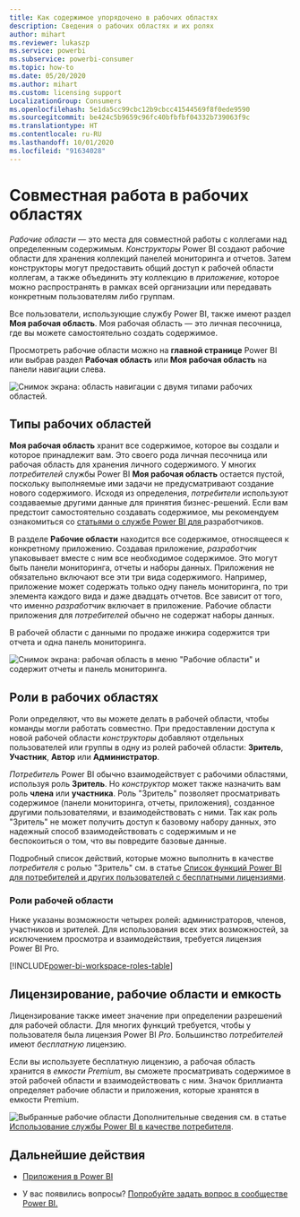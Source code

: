 ```yaml
---
title: Как содержимое упорядочено в рабочих областях
description: Cведения о рабочих областях и их ролях
author: mihart
ms.reviewer: lukaszp
ms.service: powerbi
ms.subservice: powerbi-consumer
ms.topic: how-to
ms.date: 05/20/2020
ms.author: mihart
ms.custom: licensing support
LocalizationGroup: Consumers
ms.openlocfilehash: 5e1da5cc99cbc12b9cbcc41544569f8f0ede9590
ms.sourcegitcommit: be424c5b9659c96fc40bfbfbf04332b739063f9c
ms.translationtype: HT
ms.contentlocale: ru-RU
ms.lasthandoff: 10/01/2020
ms.locfileid: "91634028"
---
```

# <a name="collaborate-in-workspaces"></a>Совместная работа в рабочих областях

 *Рабочие области* — это места для совместной работы с коллегами над определенным содержимым. *Конструкторы* Power BI создают рабочие области для хранения коллекций панелей мониторинга и отчетов. Затем конструкторы могут предоставить общий доступ к рабочей области коллегам, а также объединить эту коллекцию в *приложение*, которое можно распространять в рамках всей организации или передавать конкретным пользователям либо группам. 

 Все пользователи, использующие службу Power BI, также имеют раздел **Моя рабочая область**.  Моя рабочая область — это личная песочница, где вы можете самостоятельно создать содержимое.

 Просмотреть рабочие области можно на **главной странице** Power BI или выбрав раздел **Рабочая область** или **Моя рабочая область** на панели навигации слева.

 ![Снимок экрана: область навигации с двумя типами рабочих областей.](media/end-user-workspaces/power-bi-home.png)

## <a name="types-of-workspaces"></a>Типы рабочих областей
**Моя рабочая область** хранит все содержимое, которое вы создали и которое принадлежит вам. Это своего рода личная песочница или рабочая область для хранения личного содержимого. У многих *потребителей* службы Power BI **Моя рабочая область** остается пустой, поскольку выполняемые ими задачи не предусматривают создание нового содержимого. Исходя из определения, *потребители* используют создаваемые другими данные для принятия бизнес-решений. Если вам предстоит самостоятельно создавать содержимое, мы рекомендуем ознакомиться со [статьями о службе Power BI для ](../create-reports/index.yml)разработчиков.

В разделе **Рабочие области** находится все содержимое, относящееся к конкретному приложению. Создавая приложение, *разработчик* упаковывает вместе с ним все необходимое содержимое. Это могут быть панели мониторинга, отчеты и наборы данных. Приложения не обязательно включают все эти три вида содержимого. Например, приложение может содержать только одну панель мониторинга, по три элемента каждого вида и даже двадцать отчетов. Все зависит от того, что именно *разработчик* включает в приложение. Рабочие области приложения для *потребителей* обычно не содержат наборы данных.

В рабочей области с данными по продаже инжира содержится три отчета и одна панель мониторинга. 

![Снимок экрана: рабочая область в меню "Рабочие области" и содержит отчеты и панель мониторинга.](media/end-user-workspaces/power-bi-app-workspace.png)

## <a name="roles-in-the-workspaces"></a>Роли в рабочих областях

Роли определяют, что вы можете делать в рабочей области, чтобы команды могли работать совместно.  При предоставлении доступа к новой рабочей области *конструкторы* добавляют отдельных пользователей или группы в одну из ролей рабочей области: **Зритель**, **Участник**, **Автор** или **Администратор**. 


*Потребитель* Power BI обычно взаимодействует с рабочими областями, используя роль **Зритель**. Но *конструктор* может также назначить вам роль **члена** или **участника**. Роль "Зритель" позволяет просматривать содержимое (панели мониторинга, отчеты, приложения), созданное другими пользователями, и взаимодействовать с ними. Так как роль "Зритель" не может получить доступ к базовому набору данных, это надежный способ взаимодействовать с содержимым и не беспокоиться о том, что вы повредите базовые данные.


Подробный список действий, которые можно выполнить в качестве *потребителя* с ролью "Зритель" см. в статье [Список функций Power BI для потребителей и других пользователей с бесплатными лицензиями](end-user-features.md).


### <a name="workspace-roles"></a>Роли рабочей области

Ниже указаны возможности четырех ролей: администраторов, членов, участников и зрителей. Для использования всех этих возможностей, за исключением просмотра и взаимодействия, требуется лицензия Power BI Pro.

[!INCLUDE[power-bi-workspace-roles-table](../includes/power-bi-workspace-roles-table.md)]

## <a name="licensing-workspaces-and-capacity"></a>Лицензирование, рабочие области и емкость
Лицензирование также имеет значение при определении разрешений для рабочей области. Для многих функций требуется, чтобы у пользователя была лицензия Power BI *Pro*. Большинство *потребителей* имеют *бесплатную* лицензию. 

Если вы используете бесплатную лицензию, а рабочая область хранится в *емкости Premium*, вы сможете просматривать содержимое в этой рабочей области и взаимодействовать с ним. Значок бриллианта определяет рабочие области и приложения, которые хранятся в емкости Premium.

![Выбранные рабочие области](media/end-user-workspaces/power-bi-diamond.png) Дополнительные сведения см. в статье [Использование службы Power BI в качестве потребителя](end-user-license.md).



## <a name="next-steps"></a>Дальнейшие действия
* [Приложения в Power BI](end-user-apps.md)    

* У вас появились вопросы? [Попробуйте задать вопрос в сообществе Power BI.](https://community.powerbi.com/)

